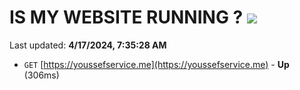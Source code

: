 # IS MY WEBSITE RUNNING ? [![](https://img.shields.io/static/v1?label=Sponsor&message=%E2%9D%A4&logo=GitHub&color=%23fe8e86)](https://github.com/sponsors/<username>)

Last updated: **4/17/2024, 7:35:28 AM**

- `GET` [https://youssefservice.me](https://youssefservice.me) - **Up** (306ms)
